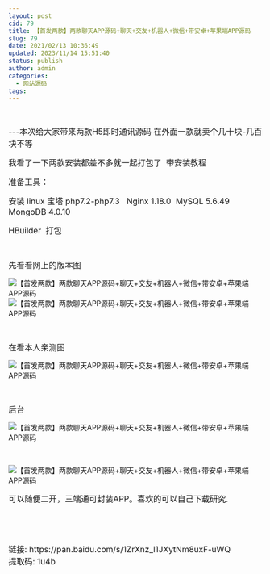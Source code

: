 ```yaml
---
layout: post
cid: 79
title: 【首发两款】两款聊天APP源码+聊天+交友+机器人+微信+带安卓+苹果端APP源码
slug: 79
date: 2021/02/13 10:36:49
updated: 2023/11/14 15:51:40
status: publish
author: admin
categories: 
  - 网站源码
tags: 
---
```



<div alt="潮男心博客 www.cnx0.com">
	<p>
		<br />
	</p>
	<p>
		<span style="font-size:16px;">---本次给大家带来两款H5即时通讯源码 在外面一款就卖个几十块-几百块不等</span> 
	</p>
	<p>
		<span style="font-size:16px;">我看了一下两款安装都差不多就一起打包了&nbsp; 带安装教程</span> 
	</p>
	<p>
		<span style="font-size:16px;">准备工具：</span> 
	</p>
	<p>
		<span style="font-size:16px;">安装 linux 宝塔 php7.2-php7.3&nbsp; &nbsp;Nginx 1.18.0&nbsp; MySQL 5.6.49&nbsp; MongoDB 4.0.10</span> 
	</p>
	<p>
		<span style="font-size:16px;">HBuilder&nbsp; 打包</span> 
	</p>
	<p>
		<br />
	</p>
	<p>
		<span style="font-size:16px;">先看看网上的版本图</span> 
	</p>
	<p>
		<img src="https://i.loli.net/2021/02/11/lup4FYgwPsI1xXn.jpg" title="【首发两款】两款聊天APP源码+聊天+交友+机器人+微信+带安卓+苹果端APP源码" align="" alt="【首发两款】两款聊天APP源码+聊天+交友+机器人+微信+带安卓+苹果端APP源码" /><img src="https://i.loli.net/2021/02/11/LJmYfwHNj8X5BsG.jpg" title="【首发两款】两款聊天APP源码+聊天+交友+机器人+微信+带安卓+苹果端APP源码" align="" alt="【首发两款】两款聊天APP源码+聊天+交友+机器人+微信+带安卓+苹果端APP源码" /> 
	</p>
	<p>
		<br />
	</p>
	<p>
		<span style="font-size:16px;">在看本人亲测图&nbsp;</span> 
	</p>
	<p>
		<img src="https://i.loli.net/2021/02/11/EsulWoBMphQ4cRO.jpg" title="【首发两款】两款聊天APP源码+聊天+交友+机器人+微信+带安卓+苹果端APP源码" align="" alt="【首发两款】两款聊天APP源码+聊天+交友+机器人+微信+带安卓+苹果端APP源码" /> 
	</p>
	<p>
		<br />
	</p>
	<p>
		<span style="font-size:16px;">后台</span> 
	</p>
	<p>
		<img src="https://i.loli.net/2021/02/11/8TSsBVQ7qi35enZ.jpg" title="【首发两款】两款聊天APP源码+聊天+交友+机器人+微信+带安卓+苹果端APP源码" align="" alt="【首发两款】两款聊天APP源码+聊天+交友+机器人+微信+带安卓+苹果端APP源码" /> 
	</p>
	<p>
		<br />
	</p>
	<p>
		<img src="https://i.loli.net/2021/02/11/8PcZQUM5GXwfg2t.png" title="【首发两款】两款聊天APP源码+聊天+交友+机器人+微信+带安卓+苹果端APP源码" align="" alt="【首发两款】两款聊天APP源码+聊天+交友+机器人+微信+带安卓+苹果端APP源码" /> 
	</p>
	<p>
		<span style="font-size:16px;">可以随便二开，三端通可封装APP。喜欢的可以自己下载研究.</span> 
	</p>
	<p>
		<br />
	</p>
	<p>
		<br />
	</p>
	<p>
		<span style="font-size:16px;">链接: https://pan.baidu.com/s/1ZrXnz_l1JXytNm8uxF-uWQ <br />
提取码: 1u4b&nbsp;</span> 
	</p>
	<p>
		<span style="font-size:16px;"></span> 
	</p>
	<p>
		<br />
	</p>
	<p>
		<br />
	</p>
</div>